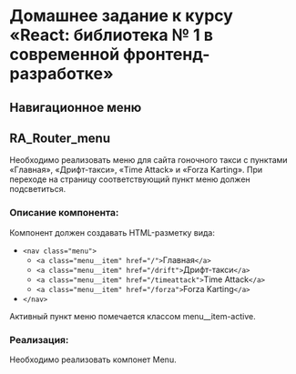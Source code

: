 # Домашнее задание к курсу «React: библиотека № 1 в современной фронтенд-разработке»
## Навигационное меню

## RA_Router_menu

Необходимо реализовать меню для сайта гоночного такси с пунктами «Главная», «Дрифт-такси», «Time Attack» и «Forza Karting». При переходе на страницу соответствующий пункт меню должен подсветиться.

### Описание компонента:
Компонент должен создавать HTML-разметку вида:

* `<nav class="menu">`
    * `<a class="menu__item" href="/">`Главная`</a>`
    * `<a class="menu__item" href="/drift">`Дрифт-такси`</a>`
    * `<a class="menu__item" href="/timeattack">`Time Attack`</a>`
    * `<a class="menu__item" href="/forza">`Forza Karting`</a>`
* `</nav>`

Активный пункт меню помечается классом menu__item-active.

### Реализация:
Необходимо реализовать компонет Menu.
